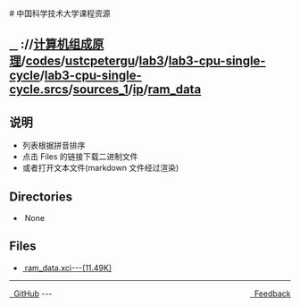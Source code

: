 
<head>
    <meta http-equiv="content-type" content="text/html; charset=utf-8">
    <link rel="stylesheet" href="https://use.fontawesome.com/releases/v5.8.1/css/all.css" integrity="sha384-50oBUHEmvpQ+1lW4y57PTFmhCaXp0ML5d60M1M7uH2+nqUivzIebhndOJK28anvf" crossorigin="anonymous">
    <title> 中国科学技术大学课程资源</title>
</head>
# 中国科学技术大学课程资源

<div>
  <h2>
    <a href="../index.html">&nbsp;&nbsp;<i class="fas fa-backward"></i>&nbsp;</a>
    :/<a href="../../../../../../../../../index.html"><i class="fas fa-home"></i></a>/<a href="../../../../../../../../index.html">计算机组成原理</a>/<a href="../../../../../../../index.html">codes</a>/<a href="../../../../../../index.html">ustcpetergu</a>/<a href="../../../../../index.html">lab3</a>/<a href="../../../../index.html">lab3-cpu-single-cycle</a>/<a href="../../../index.html">lab3-cpu-single-cycle.srcs</a>/<a href="../../index.html">sources_1</a>/<a href="../index.html">ip</a>/<a href="index.html">ram_data</a>
  </h2>
</div>

## 说明
- 列表根据拼音排序
- 点击 Files 的链接下载二进制文件
- 或者打开文本文件(markdown 文件经过渲染)

<h2> Directories &nbsp; <a href="https://download-directory.github.io/?url=https://github.com/USTC-Resource/USTC-Course/tree/master/计算机组成原理/codes/ustcpetergu/lab3/lab3-cpu-single-cycle/lab3-cpu-single-cycle.srcs/sources_1/ip/ram_data" style="color:red;text-decoration:underline;" target="_black"><i class="fas fa-download"></i></a></h2>

<ul><li><i class="fas fa-meh"></i>&nbsp;None</li></ul>

## Files
<ul><li><a href="https://raw.githubusercontent.com/USTC-Resource/USTC-Course/master/计算机组成原理/codes/ustcpetergu/lab3/lab3-cpu-single-cycle/lab3-cpu-single-cycle.srcs/sources_1/ip/ram_data/ram_data.xci"><i class="fas fa-file"></i>&nbsp;ram_data.xci---(11.49K)</a></li></ul>

---
<div style="text-decration:underline;display:inline">
  <a href="https://github.com/USTC-Resource/USTC-Course.git" target="_blank" rel="external"><i class="fab fa-github"></i>&nbsp; GitHub</a>
  <a href="mailto:&#122;huheqin1@gmail.com?subject=反馈与建议" style="float:right" target="_blank" rel="external"><i class="fas fa-envelope"></i>&nbsp; Feedback</a>
</div>
---


